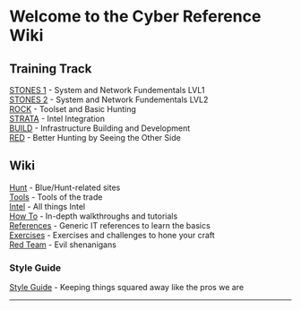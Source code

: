 # Welcome to the Cyber Reference Wiki

## Training Track

[STONES 1](training/stones1/index.md) - System and Network Fundementals LVL1  
[STONES 2](training/stones2/index.md) - System and Network Fundementals LVL2  
[ROCK](training/rock/index.md) - Toolset and Basic Hunting  
[STRATA](training/strata/index.md) - Intel Integration  
[BUILD](training/build/index.md) - Infrastructure Building and Development  
[RED](training/red/index.md) - Better Hunting by Seeing the Other Side  

## Wiki  

[Hunt](wiki/hunt/index.md) - Blue/Hunt-related sites  
[Tools](wiki/tools/index.md) - Tools of the trade  
[Intel](wiki/intel/index.md) - All things Intel  
[How To](wiki/howto/index.md) - In-depth walkthroughs and tutorials  
[References](wiki/references/index.md) - Generic IT references to learn the basics  
[Exercises](wiki/exercises/index.md) - Exercises and challenges to hone your craft  
[Red Team](wiki/red/index.md) - Evil shenanigans  

### Style Guide  

[Style Guide](styleguide/index.md) - Keeping things squared away like the pros we are  


----
